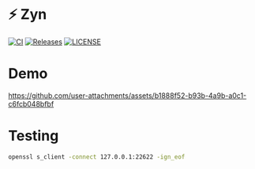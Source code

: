# ⚡ Zyn

[![CI](https://img.shields.io/github/actions/workflow/status/zyn-org/zyn/ci.yml?branch=main&style=flat-square)](https://github.com/zyn-org/zyn/actions)
[![Releases](https://img.shields.io/github/release/zyn-org/zyn/all.svg?style=flat-square)](https://github.com/zyn-org/zyn/releases)
[![LICENSE](https://img.shields.io/github/license/zyn-org/zyn.svg?style=flat-square)](https://github.com/zyn-org/zyn/blob/master/LICENSE)

# Demo

https://github.com/user-attachments/assets/b1888f52-b93b-4a9b-a0c1-c6fcb048bfbf

# Testing

```bash
openssl s_client -connect 127.0.0.1:22622 -ign_eof
```
